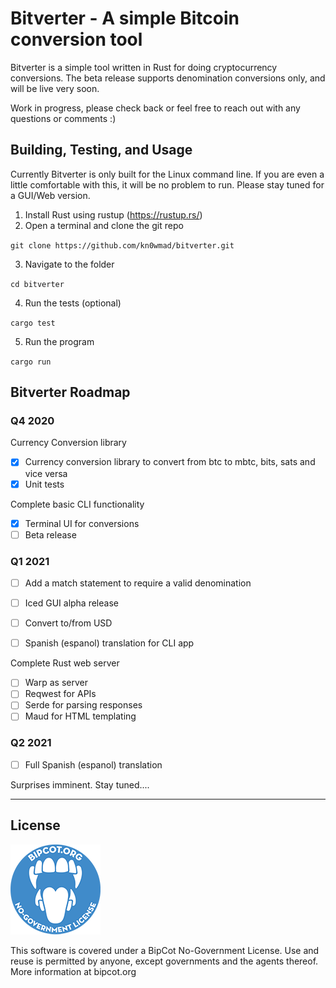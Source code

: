 # Bitverter - A simple Bitcoin conversion tool

Bitverter is a simple tool written in Rust for doing cryptocurrency conversions.  The beta release supports denomination conversions only, and will be live very soon.

Work in progress, please check back or feel free to reach out with any questions or comments :)

## Building, Testing, and Usage

Currently Bitverter is only built for the Linux command line.  If you are even a little comfortable with this, it will be no problem to run.  Please stay tuned for a GUI/Web version.

1.  Install Rust using rustup (https://rustup.rs/)
2.  Open a terminal and clone the git repo

`git clone https://github.com/kn0wmad/bitverter.git`

3.  Navigate to the folder

`cd bitverter`

4.  Run the tests (optional)

`cargo test`

5.  Run the program

`cargo run`

## Bitverter Roadmap

### Q4 2020

Currency Conversion library
- [x]   Currency conversion library to convert from btc to mbtc, bits, sats and vice versa
- [x]   Unit tests

Complete basic CLI functionality
- [x]   Terminal UI for conversions
- [ ]   Beta release

### Q1 2021
- [ ]   Add a match statement to require a valid denomination

- [ ]   Iced GUI alpha release
- [ ]   Convert to/from USD
- [ ]   Spanish (espanol) translation for CLI app

Complete Rust web server
- [ ]   Warp as server
- [ ]   Reqwest for APIs
- [ ]   Serde for parsing responses
- [ ]   Maud for HTML templating

### Q2 2021
- [ ]   Full Spanish (espanol) translation

Surprises imminent.  Stay tuned....
* * *
## License

![BipCot NoGov License](/images/bipcot144x144.png)

This software is covered under a BipCot No-Government License.  Use and reuse is permitted by anyone, except governments and the agents thereof.  More information at bipcot.org
